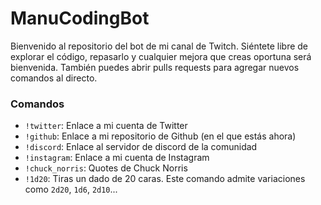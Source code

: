 # ManuCodingBot

Bienvenido al repositorio del bot de mi canal de Twitch. Siéntete libre de explorar el código, repasarlo y cualquier mejora que creas oportuna será bienvenida. También puedes abrir pulls requests para agregar nuevos comandos al directo.

### Comandos
- ```!twitter```: Enlace a mi cuenta de Twitter
- ```!github```: Enlace a mi repositorio de Github (en el que estás ahora)
- ```!discord```: Enlace al servidor de discord de la comunidad
- ```!instagram```: Enlace a mi cuenta de Instagram
- ```!chuck_norris```: Quotes de Chuck Norris
- ```!1d20```: Tiras un dado de 20 caras. Este comando admite variaciones como ```2d20```, ```1d6```, ```2d10```...
